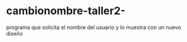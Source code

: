# cambionombre-taller2-
programa que solicita el nombre del usuario y lo muestra con un nuevo diseño
